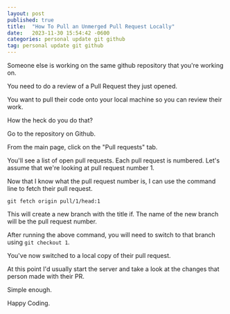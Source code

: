 ```yaml
---
layout: post
published: true
title:  "How To Pull an Unmerged Pull Request Locally"
date:   2023-11-30 15:54:42 -0600
categories: personal update git github
tag: personal update git github
---
```


Someone else is working on the same github repository that you're working on.

You need to do a review of a Pull Request they just opened.

You want to pull their code onto your local machine so you can review their work.

How the heck do you do that?

Go to the repository on Github.

From the main page, click on the "Pull requests" tab.

You'll see a list of open pull requests. Each pull request is numbered. Let's assume that we're looking at pull request number 1.

Now that I know what the pull request number is, I can use the command line to fetch their pull request.

```
git fetch origin pull/1/head:1
```

This will create a new branch with the title if. The name of the new branch will be the pull request number.

After running the above command, you will need to switch to that branch using `git checkout 1`.

You've now switched to a local copy of their pull request.

At this point I'd usually start the server and take a look at the changes that person made with their PR.

Simple enough.

Happy Coding.